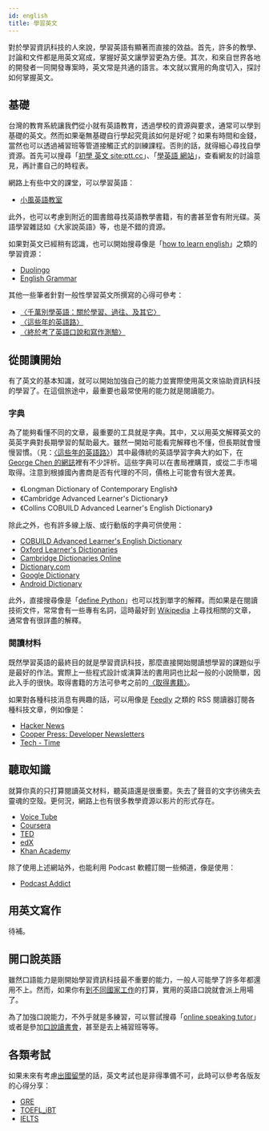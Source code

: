 ```yaml
---
id: english
title: 學習英文
---
```


對於學習資訊科技的人來說，學習英語有顯著而直接的效益。首先，許多的教學、討論和文件都是用英文寫成，掌握好英文讓學習更為方便。其次，和來自世界各地的開發者一同開發專案時，英文常是共通的語言。本文就以實用的角度切入，探討如何掌握英文。

## 基礎

台灣的教育系統讓我們從小就有英語教育，透過學校的資源與要求，通常可以學到基礎的英文。然而如果毫無基礎自行學起究竟該如何是好呢？如果有時間和金錢，當然也可以透過補習班等管道接觸正式的訓練課程。否則的話，就得細心尋找自學資源。首先可以搜尋「[初學 英文 site:ptt.cc][q_begin]」、「[學英語 網站][q_learnsite]」，查看網友的討論意見，再計畫自己的時程表。

網路上有些中文的課堂，可以學習英語：

*   [小風英語教室](https://sdacenglish.blogspot.com/)

此外，也可以考慮到附近的圖書館尋找英語教學書籍，有的書甚至會有附光碟。英語學習雜誌如《大家說英語》等，也是不錯的資源。

如果對英文已經稍有認識，也可以開始搜尋像是「[how to learn english][q_howto]」之類的學習資源：

*   [Duolingo](https://www.duolingo.com/course/en/ar/Learn-English-Online)
*   [English Grammar](https://www.englishgrammar.org/)

[q_begin]: https://www.google.com/search?q=%E5%88%9D%E5%AD%B8+%E8%8B%B1%E6%96%87+site%3Aptt.cc
[q_learnsite]: https://www.google.com/search?q=%E5%AD%B8%E8%8B%B1%E6%96%87+%E7%B6%B2%E7%AB%99
[q_howto]: https://www.google.com/search?q=how+to+learn+english&oq=how+to+learn+english

其他一些筆者針對一般性學習英文所撰寫的心得可參考：

*   [〈千萬別學英語：關於學習、過往、及其它〉](https://shaform.wordpress.com/2006/11/18/adse/)
*   [〈這些年的英語路〉](https://shaform.wordpress.com/2012/08/08/english-learning-history/)
*   [〈終於考了英語口說和寫作測驗〉](https://shaform.wordpress.com/2013/11/29/english-speaking-writing-test/)

## 從閱讀開始

有了英文的基本知識，就可以開始加強自己的能力並實際使用英文來協助資訊科技的學習了。在這個旅途中，最重要也最常使用的能力就是閱讀能力。

### 字典

為了能夠看懂不同的文章，最重要的工具就是字典。其中，又以用英文解釋英文的英英字典對長期學習的幫助最大。雖然一開始可能看完解釋也不懂，但長期就會慢慢習慣。（見：[〈這些年的英語路〉][journey]）其中最傳統的英語學習字典大約如下，在 [George Chen 的網誌][georgechen]裡有不少評析。這些字典可以在書局裡購買，或從二手市場取得。注意到根據國內書商是否有代理的不同，價格上可能會有很大差異。

*   《Longman Dictionary of Contemporary English》
*   《Cambridge Advanced Learner's Dictionary》
*   《Collins COBUILD Advanced Learner's English Dictionary》

除此之外，也有許多線上版、或行動版的字典可供使用：

*   [COBUILD Advanced Learner's English Dictionary](https://www.collinsdictionary.com/dictionary/english)
*   [Oxford Learner's Dictionaries](https://www.oxfordlearnersdictionaries.com/)
*   [Cambridge Dictionaries Online](https://dictionary.cambridge.org/)
*   [Dictionary.com](http://dictionary.reference.com/)
*   [Google Dictionary](https://chrome.google.com/webstore/detail/google-dictionary-by-goog/mgijmajocgfcbeboacabfgobmjgjcoja)
*   [Android Dictionary](https://play.google.com/store/search?q=dictionary)

此外，直接搜尋像是「[define Python](https://www.google.com/search?q=define+Python)」也可以找到單字的解釋。而如果是在閱讀技術文件，常常會有一些專有名詞，這時最好到 [Wikipedia][] 上尋找相關的文章，通常會有很詳盡的解釋。

[journey]: https://shaform.wordpress.com/2012/08/08/english-learning-history/
[georgechen]: http://georgechen.idv.tw/wordpress/
[Wikipedia]: https://en.wikipedia.org/

### 閱讀材料

既然學習英語的最終目的就是學習資訊科技，那麼直接開始閱讀想學習的課題似乎是最好的作法。實際上一些程式設計或演算法的書用詞也比起一般的小說簡單，因此入手的很快。取得書籍的方法可參考之前的[〈取得書籍〉](books.md)。

如果對各種科技消息有興趣的話，可以用像是 [Feedly][] 之類的 RSS 閱讀器訂閱各種科技文章，例如像是：

*   [Hacker News](https://news.ycombinator.com/)
*   [Cooper Press: Developer Newsletters](https://cooperpress.com/)
*   [Tech - Time](http://time.com/section/tech/)

[Feedly]: https://feedly.com/

## 聽取知識

就算你真的只打算閱讀英文材料，聽英語還是很重要。失去了聲音的文字彷彿失去靈魂的空殼。更何況，網路上也有很多教學資源以影片的形式存在。

*   [Voice Tube](https://voicetube.tw/)
*   [Coursera](https://www.coursera.org/)
*   [TED](https://www.ted.com/)
*   [edX](https://www.edx.org/)
*   [Khan Academy](https://www.khanacademy.org/)

除了使用上述網站外，也能利用 Podcast 軟體訂閱一些頻道，像是使用：

* [Podcast Addict](https://play.google.com/store/apps/details?id=com.bambuna.podcastaddict)

## 用英文寫作

待補。

## 開口說英語

雖然口語能力是剛開始學習資訊科技最不重要的能力，一般人可能學了許多年都還用不上。然而，如果你有[到不同國家工作](software-engineer.md)的打算，實用的英語口說就會派上用場了。

為了加強口說能力，不外乎就是多練習，可以嘗試搜尋「[online speaking tutor](https://www.google.com/search?q=online+speaking+tutor)」或者是參加[口說讀書會](https://www.ptt.cc/bbs/StudyGroup/index.html)，甚至是去上補習班等等。


## 各類考試

如果未來有考慮[出國留學](cs-degree.md)的話，英文考試也是非得準備不可，此時可以參考各版友的心得分享：

*   [GRE](https://www.ptt.cc/bbs/GRE/index.html)
*   [TOEFL_iBT](https://www.ptt.cc/bbs/TOEFL_iBT/index.html)
*   [IELTS](https://www.ptt.cc/bbs/IELTS/index.html)
